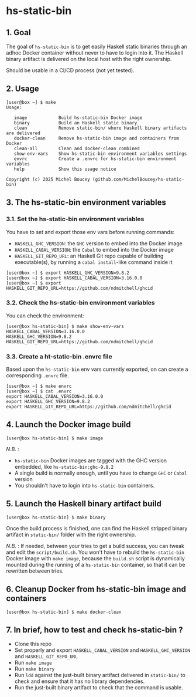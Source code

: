 # hs-static-bin

## 1. Goal

The goal of `hs-static-bin` is to get easily Haskell static binaries through an adhoc Docker container without never to have to login into it. The Haskell binary artifact is delivered on the local host with the right ownership.

Should be usable in a CI/CD process (not yet tested).

## 2. Usage

```
[user@box ~] $ make
Usage:

   image            Build hs-static-bin Docker image
   binary           Build an Haskell static binary
   clean            Remove static-bin/ where Haskell binary artifacts are delivered
   docker-clean     Remove hs-static-bin image and containers from Docker
   clean-all        Clean and docker-clean combined
   show-env-vars    Show hs-static-bin environment variables settings
   envrc            Create a .envrc for hs-static-bin environment variables
   help             Show this usage notice

Copyright (c) 2025 Michel Boucey (github.com/MichelBoucey/hs-static-bin)
```

## 3. The hs-static-bin environment variables

### 3.1. Set the hs-static-bin environment variables

You have to set and export those env vars before running commands:

- `HASKELL_GHC_VERSION`: the `GHC` version to embed into the Docker image
- `HASKELL_CABAL_VERSION`: the `Cabal` to embed into the Docker image
- `HASKELL_GIT_REPO_URL`: an Haskell Git repo capable of building executable(s), by running a `cabal install`-like command inside it

```
[user@box ~] $ export HASKELL_GHC_VERSION=9.8.2
[user@box ~] $ export HASKELL_CABAL_VERSION=3.16.0.0
[user@box ~] $ export HASKELL_GIT_REPO_URL=https://github.com/ndmitchell/ghcid
```

### 3.2. Check the hs-static-bin environment variables

You can check the environment:

```
[user@box hs-static-bin] $ make show-env-vars
HASKELL_CABAL_VERSION=3.16.0.0
HASKELL_GHC_VERSION=9.8.2
HASKELL_GIT_REPO_URL=https://github.com/ndmitchell/ghcid
```

### 3.3. Create a ht-static-bin .envrc file

Based upon the `hs-static-bin` env vars currently exported, on can create a corresponding `.envrc` file.

```
[user@box ~] $ make envrc
[user@box ~] $ cat .envrc
export HASKELL_CABAL_VERSION=3.16.0.0
export HASKELL_GHC_VERSION=9.8.2
export HASKELL_GIT_REPO_URL=https://github.com/ndmitchell/ghcid
```

## 4. Launch the Docker image build

```
[user@box hs-static-bin] $ make image
```

_N.B._ :
- `hs-static-bin` Docker images are tagged with the GHC version embedded, like `hs-static-bin:ghc-9.8.2`
- A single build is normally enough, until you have to change `GHC` or `Cabal` version
- You shouldn't have to login into `hs-static-bin` containers.

## 5. Launch the Haskell binary artifact build

```
[user@box hs-static-bin] $ make binary
```

Once the build process is finished, one can find the Haskell stripped binary artifact in `static-bin/` folder with the right ownership.

_N.B._ : If needed, between your tries to get a build success, you can tweak and edit the `script/build.sh`. You won't have to rebuild the `hs-static-bin` Docker image with `make image`, because the `build.sh` script is dynamically mounted during the running of a `hs-static-bin` container, so that it can be rewritten between tries.

## 6. Cleanup Docker from hs-static-bin image and containers

```
[user@box hs-static-bin] $ make docker-clean
```

## 7. In brief, how to test and check hs-static-bin ?

- Clone this repo
- Set properly and export `HASKELL_CABAL_VERSION` and `HASKELL_GHC_VERSION` and `HASKELL_GIT_REPO_URL`
- Run `make image`
- Run `make binary`
- Run `ldd` against the just-built binary artifact delivered in `static-bin/` to check and ensure that it has no library dependencies.
- Run the just-built binary artifact to check that the command is usable.

